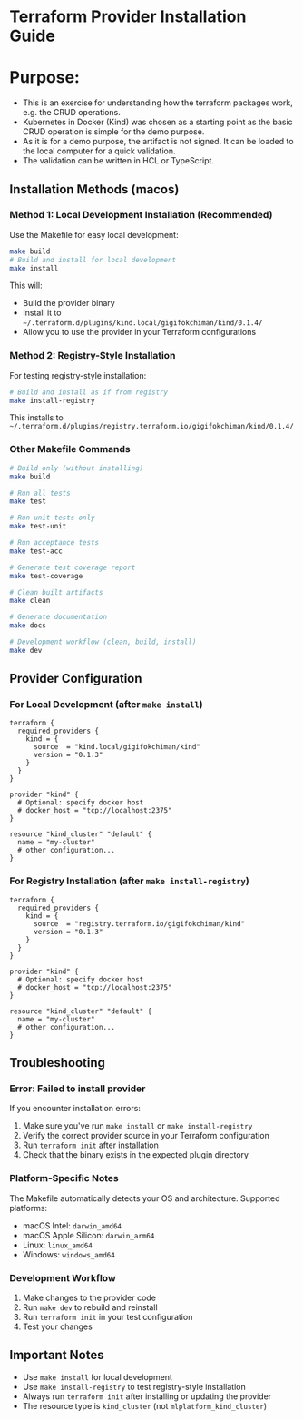 # Terraform Provider Installation Guide

# Purpose:
- This is an exercise for understanding how the terraform packages work, e.g. the CRUD operations.
- Kubernetes in Docker (Kind) was chosen as a starting point as the basic CRUD operation is simple for the demo purpose.
- As it is for a demo purpose, the artifact is not signed. It can be loaded to the local computer for a quick validation.
- The validation can be written in HCL or TypeScript.

## Installation Methods (macos)

### Method 1: Local Development Installation (Recommended)

Use the Makefile for easy local development:

```bash
make build
# Build and install for local development
make install
```

This will:
- Build the provider binary
- Install it to `~/.terraform.d/plugins/kind.local/gigifokchiman/kind/0.1.4/`
- Allow you to use the provider in your Terraform configurations

### Method 2: Registry-Style Installation

For testing registry-style installation:

```bash
# Build and install as if from registry
make install-registry
```

This installs to `~/.terraform.d/plugins/registry.terraform.io/gigifokchiman/kind/0.1.4/`

### Other Makefile Commands

```bash
# Build only (without installing)
make build

# Run all tests
make test

# Run unit tests only
make test-unit

# Run acceptance tests
make test-acc

# Generate test coverage report
make test-coverage

# Clean built artifacts
make clean

# Generate documentation
make docs

# Development workflow (clean, build, install)
make dev
```

## Provider Configuration

### For Local Development (after `make install`)

```hcl
terraform {
  required_providers {
    kind = {
      source  = "kind.local/gigifokchiman/kind"
      version = "0.1.3"
    }
  }
}

provider "kind" {
  # Optional: specify docker host
  # docker_host = "tcp://localhost:2375"
}

resource "kind_cluster" "default" {
  name = "my-cluster"
  # other configuration...
}
```

### For Registry Installation (after `make install-registry`)

```hcl
terraform {
  required_providers {
    kind = {
      source  = "registry.terraform.io/gigifokchiman/kind"
      version = "0.1.3"
    }
  }
}

provider "kind" {
  # Optional: specify docker host
  # docker_host = "tcp://localhost:2375"
}

resource "kind_cluster" "default" {
  name = "my-cluster"
  # other configuration...
}
```

## Troubleshooting

### Error: Failed to install provider

If you encounter installation errors:

1. Make sure you've run `make install` or `make install-registry`
2. Verify the correct provider source in your Terraform configuration
3. Run `terraform init` after installation
4. Check that the binary exists in the expected plugin directory

### Platform-Specific Notes

The Makefile automatically detects your OS and architecture. Supported platforms:
- macOS Intel: `darwin_amd64`
- macOS Apple Silicon: `darwin_arm64`
- Linux: `linux_amd64`
- Windows: `windows_amd64`

### Development Workflow

1. Make changes to the provider code
2. Run `make dev` to rebuild and reinstall
3. Run `terraform init` in your test configuration
4. Test your changes

## Important Notes

- Use `make install` for local development
- Use `make install-registry` to test registry-style installation
- Always run `terraform init` after installing or updating the provider
- The resource type is `kind_cluster` (not `mlplatform_kind_cluster`)
